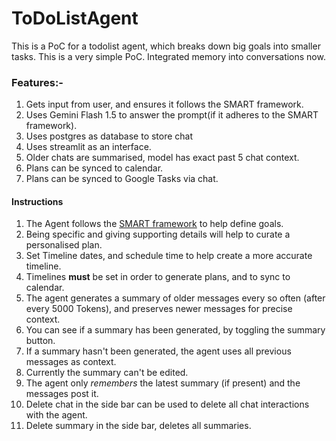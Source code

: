# ToDoListAgent

This is a PoC for a todolist agent, which breaks down big goals into smaller tasks. This is a very simple PoC. Integrated memory into conversations now.

### Features:-
1. Gets input from user, and ensures it follows the SMART framework.
2. Uses Gemini Flash 1.5 to answer the prompt(if it adheres to the SMART framework).
3. Uses postgres as database to store chat 
4. Uses streamlit as an interface. 
5. Older chats are summarised, model has exact past 5 chat context.
6. Plans can be synced to calendar. 
7. Plans can be synced to Google Tasks via chat.

#### Instructions

1. The Agent follows the [SMART framework](https://www.atlassian.com/blog/productivity/how-to-write-smart-goals) to help define goals.
2. Being specific and giving supporting details will help to curate a personalised plan.
3. Set Timeline dates, and schedule time to help create a more accurate timeline. 
4. Timelines **must** be set in order to generate plans, and to sync to calendar. 
5. The agent generates a summary of older messages every so often (after every 5000 Tokens), and preserves newer messages for precise context.
6. You can see if a summary has been generated, by toggling the summary button.
7. If a summary hasn't been generated, the agent uses all previous messages as context. 
8. Currently the summary can't be edited.
9. The agent only *remembers* the latest summary (if present) and the messages post it.
10. Delete chat in the side bar can be used to delete all chat interactions with the agent.
11. Delete summary in the side bar, deletes all summaries.
